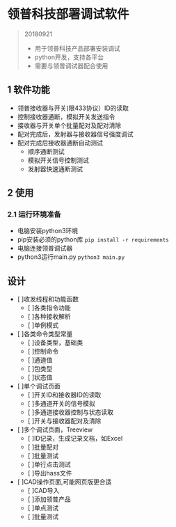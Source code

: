 # 领普科技部署调试软件

> 20180921
> - 用于领普科技产品部署安装调试
> - python开发，支持各平台
> - 需要与领普调试器配合使用

## 1 软件功能

- 领普接收器与开关(限433协议）ID的读取
- 控制接收器通断，模拟开关发送指令
- 接收器与开关单个批量配对及配对清除
- 配对完成后，发射器与接收器信号强度调试
- 配对完成后接收器通断自动测试
  - 顺序通断测试
  - 模拟开关信号控制测试
  - 发射器快速通断测试

## 2 使用

### 2.1 运行环境准备

- 电脑安装python3环境
- pip安装必须的python库 `pip install -r requirements`
- 电脑连接领普调试器
- python3运行main.py `python3 main.py`

## 设计

- [ ]收发线程和功能函数
  - [ ]各类指令功能
  - [ ]各种接收解析
  - [ ]单例模式
- [ ]各类命令类型常量
  - [ ]设备类型，基础类
  - [ ]控制命令
  - [ ]通道值
  - [ ]包类型
  - [ ]状态值
- [ ]单个调试页面
  - [ ]开关ID和接收器ID的读取
  - [ ]多通道开关的信号模拟
  - [ ]多通道接收器控制与状态读取
  - [ ]开关与接收器配对及清除
- [ ]多个调试页面，Treeview
  - [ ]ID记录，生成记录文档，如Excel
  - [ ]批量配对
  - [ ]批量测试
  - [ ]单行点击测试
  - [ ]导出hass文件
- [ ]CAD操作页面,可能网页版更合适
  - [ ]CAD导入
  - [ ]添加领普产品
  - [ ]单点测试
  - [ ]批量测试
